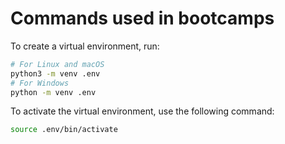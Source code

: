 # Commands used in bootcamps


To create a virtual environment, run:

```bash
# For Linux and macOS
python3 -m venv .env
# For Windows
python -m venv .env
```


To activate the virtual environment, use the following command:

```bash
source .env/bin/activate
```
